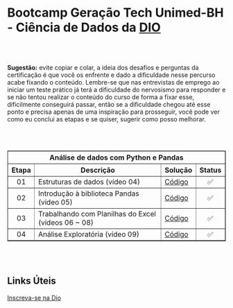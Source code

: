 # Bootcamp Geração Tech Unimed-BH - Ciência de Dados da [DIO](https://dio.me/sign-up?ref=M87RWQPGJO)

<br />
<br />

**Sugestão:** evite copiar e colar, a ideia dos desafios e perguntas da certificação é que você os enfrente e dado a dificuldade nesse percurso acabe fixando o conteúdo. Lembre-se que nas entrevistas de emprego ao iniciar um teste prático já terá a dificuldade do nervosismo para responder e se não tentou realizar o conteúdo do curso de forma a fixar esse, dificilmente conseguirá passar, então se a dificuldade chegou até esse ponto e precisa apenas de uma inspiração para prosseguir, você pode ver como eu conclui as etapas e se quiser, sugerir como posso melhorar.

<br />
<br />

<div align="center">
	<table border=1>
		<tr>
			<th colspan="4">Análise de dados com Python e Pandas</th>
		</tr>
		<tr>
			<th>Etapa</th>
			<th>Descrição</th>
			<th>Solução</th>
			<th>Status</th>
		</tr>
		<tr>
			<td align="center">01</td>
			<td>Estruturas de dados (vídeo 04)</td>
			<td>
				<a href="https://github.com/byalexandrepedrosa/DIO/blob/solucoes/Bootcamps/Geracao%20Tech%20Unimed-BH%20-%20Ciencia%20de%20Dados/02%20-%20Python%20para%20Cientistas%20de%20Dados/07%20-%20%5BProjeto%5D%20Analise%20de%20dados%20com%20Python%20e%20Pandas/Estrutura_de_dados.ipynb">
					Código
				</a>
			</td>
			<td align="center">✅</td>
		</tr>
		<tr>
			<td align="center">02</td>
			<td>Introdução à biblioteca Pandas (vídeo 05)</td>
			<td>
				<a href="https://github.com/byalexandrepedrosa/DIO/blob/solucoes/Bootcamps/Geracao%20Tech%20Unimed-BH%20-%20Ciencia%20de%20Dados/02%20-%20Python%20para%20Cientistas%20de%20Dados/07%20-%20%5BProjeto%5D%20Analise%20de%20dados%20com%20Python%20e%20Pandas/Aula1_Pandas.ipynb">
					Código
				</a>
			</td>
			<td align="center">✅</td>
		</tr>
		<tr>
			<td align="center">03</td>
			<td>Trabalhando com Planilhas do Excel (vídeos 06 ~ 08)</td>
			<td>
				<a href="https://github.com/byalexandrepedrosa/DIO/blob/solucoes/Bootcamps/Geracao%20Tech%20Unimed-BH%20-%20Ciencia%20de%20Dados/02%20-%20Python%20para%20Cientistas%20de%20Dados/07%20-%20%5BProjeto%5D%20Analise%20de%20dados%20com%20Python%20e%20Pandas/Pandas_Aula7.ipynb">
					Código
				</a>
			</td>
			<td align="center">✅</td>
		</tr>
		<tr>
			<td align="center">04</td>
			<td>Análise Exploratória (vídeo 09)</td>
			<td>
				<a href="https://github.com/byalexandrepedrosa/DIO/blob/solucoes/Bootcamps/Geracao%20Tech%20Unimed-BH%20-%20Ciencia%20de%20Dados/02%20-%20Python%20para%20Cientistas%20de%20Dados/07%20-%20%5BProjeto%5D%20Analise%20de%20dados%20com%20Python%20e%20Pandas/Aula8_Analise_Exploratoria.ipynb">
					Código
				</a>
			</td>
			<td align="center">✅</td>
		</tr>
  </table>
</div>

<br />
<br />

## Links Úteis

[Inscreva-se na Dio](https://dio.me/sign-up?ref=M87RWQPGJO)
